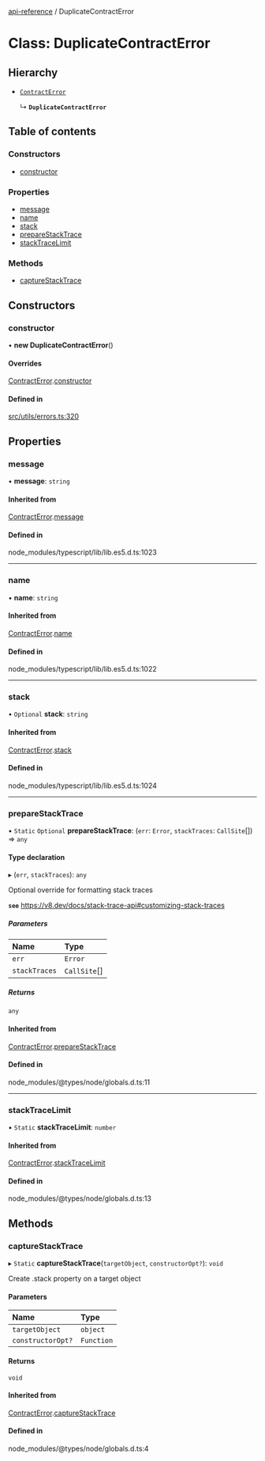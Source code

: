 [api-reference](../README.md) / DuplicateContractError

# Class: DuplicateContractError

## Hierarchy

- [`ContractError`](ContractError.md)

  ↳ **`DuplicateContractError`**

## Table of contents

### Constructors

- [constructor](DuplicateContractError.md#constructor)

### Properties

- [message](DuplicateContractError.md#message)
- [name](DuplicateContractError.md#name)
- [stack](DuplicateContractError.md#stack)
- [prepareStackTrace](DuplicateContractError.md#preparestacktrace)
- [stackTraceLimit](DuplicateContractError.md#stacktracelimit)

### Methods

- [captureStackTrace](DuplicateContractError.md#capturestacktrace)

## Constructors

### constructor

• **new DuplicateContractError**()

#### Overrides

[ContractError](ContractError.md).[constructor](ContractError.md#constructor)

#### Defined in

[src/utils/errors.ts:320](https://github.com/unicorndomaingr/aepp-sdk-js-ts/blob/e06cc9f0/src/utils/errors.ts#L320)

## Properties

### message

• **message**: `string`

#### Inherited from

[ContractError](ContractError.md).[message](ContractError.md#message)

#### Defined in

node_modules/typescript/lib/lib.es5.d.ts:1023

___

### name

• **name**: `string`

#### Inherited from

[ContractError](ContractError.md).[name](ContractError.md#name)

#### Defined in

node_modules/typescript/lib/lib.es5.d.ts:1022

___

### stack

• `Optional` **stack**: `string`

#### Inherited from

[ContractError](ContractError.md).[stack](ContractError.md#stack)

#### Defined in

node_modules/typescript/lib/lib.es5.d.ts:1024

___

### prepareStackTrace

▪ `Static` `Optional` **prepareStackTrace**: (`err`: `Error`, `stackTraces`: `CallSite`[]) => `any`

#### Type declaration

▸ (`err`, `stackTraces`): `any`

Optional override for formatting stack traces

**`see`** https://v8.dev/docs/stack-trace-api#customizing-stack-traces

##### Parameters

| Name | Type |
| :------ | :------ |
| `err` | `Error` |
| `stackTraces` | `CallSite`[] |

##### Returns

`any`

#### Inherited from

[ContractError](ContractError.md).[prepareStackTrace](ContractError.md#preparestacktrace)

#### Defined in

node_modules/@types/node/globals.d.ts:11

___

### stackTraceLimit

▪ `Static` **stackTraceLimit**: `number`

#### Inherited from

[ContractError](ContractError.md).[stackTraceLimit](ContractError.md#stacktracelimit)

#### Defined in

node_modules/@types/node/globals.d.ts:13

## Methods

### captureStackTrace

▸ `Static` **captureStackTrace**(`targetObject`, `constructorOpt?`): `void`

Create .stack property on a target object

#### Parameters

| Name | Type |
| :------ | :------ |
| `targetObject` | `object` |
| `constructorOpt?` | `Function` |

#### Returns

`void`

#### Inherited from

[ContractError](ContractError.md).[captureStackTrace](ContractError.md#capturestacktrace)

#### Defined in

node_modules/@types/node/globals.d.ts:4
